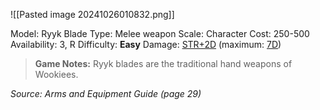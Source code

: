 ![[Pasted image 20241026010832.png]]

Model: Ryyk Blade
Type: Melee weapon
Scale: Character
Cost: 250-500
Availability: 3, R
Difficulty: **Easy**
Damage: <u>STR+2D</u> (maximum: <u>7D</u>)

> **Game Notes:** 
> Ryyk blades are the traditional hand weapons of Wookiees.

*Source: Arms and Equipment Guide (page 29)*
